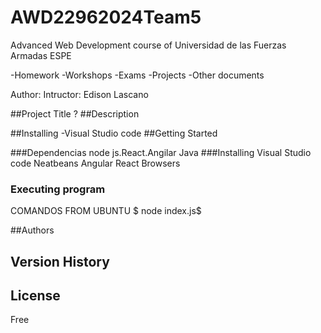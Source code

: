 # AWD22962024Team5
Advanced Web Development course of Universidad de las Fuerzas Armadas ESPE

-Homework
-Workshops
-Exams
-Projects
-Other documents

Author:
Intructor: Edison Lascano

##Project Title
?
##Description

##Installing
-Visual Studio code
##Getting Started

###Dependencias
node js.React.Angilar Java
###Installing
Visual Studio code
Neatbeans
Angular
React
Browsers

### Executing program
COMANDOS FROM UBUNTU
$ node index.js$

##Authors


## Version History

## License
Free

## 
